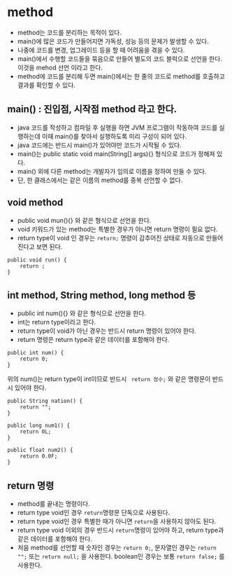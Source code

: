 # method
* method는 코드를 분리하는 목적이 있다.
* main()에 많은 코드가 만들어지면 가독성, 성능 등의 문제가 발생할 수 있다.
* 나중에 코드를 변경, 업그레이드 등을 할 때 어려움을 겪을 수 있다.
* main()에서 수행할 코드들을 묶음으로 만들어 별도의 코드 블럭으로 선언을 한다. 이것을 mehod 선언 이라고 한다.
* method에 코드를 분리해 두면 main()에서는 한 줄의 코드로 method를 호출하고 결과를 확인할 수 있다.

## main() : 진입점, 시작점 method 라고 한다.
* java 코드를 작성하고 컴파일 후 실행을 하면 JVM 프로그램이 작동하여 코드를 실행하는데 이때 main()를 찾아서 실행하도록 미리 구성이 되어 있다.
* java 코드에는 반드시 main()가 있어야만 코드가 시작될 수 있다.
* main()는 public static void main(String[] args){} 형식으로 코드가 정해져 있다.
* main() 외에 다른 method는 개발자가 임의로 이름을 정하여 만들 수 있다.
* 단, 한 클래스에서는 같은 이름의 method를 중복 선언할 수 없다.

## void method 
* public void mun(){} 와 같은 형식으로 선언을 한다.
* void 키워드가 있는 method는 특별한 경우가 아니면 return 명령이 필요 없다.
* return type이 void 인 경우는 ```return;``` 명령이 감추어진 상태로 자동으로 만들어진다고 보면 된다.
```
public void run() {
	return ;
}
```

## int method, String method, long method 등
* public int num(){} 와 같은 형식으로 선언을 한다.
* int는 return type이라고 한다.
* return type이 void가 아닌 경우는 반드시 return 명령이 있어야 한다.
* return 명령은 return type과 같은 데이터를 포함해야 한다.
```
public int num() {
	return 0;
}
```
위의 num()는 return type이 int이므로 반드시 ``` return 정수;``` 와 같은 명령문이 반드시 있어야 한다.
```
public String nation() {
	return "";
}
```
```
public long num1() {
	return 0L;
}
```
```
public float num2() {
	return 0.0F;
}
```

## return 명령
* method를 끝내는 명령이다.
* return type void인 경우 ```return```명령문 단독으로 사용된다.
* return type void인 경우 특별한 때가 아니면 ```return```을 사용하지 않아도 된다.
* return type void 이외의 경우 반드시 ```return```명령이 있어야 하고, return type과 같은 데이터를 포함해야 한다.
* 처음 method를 선언할 때 숫자인 경우는 ```return 0;```, 문자열인 경우는 ```return "";``` 또는 ```return null;``` 을 사용한다. boolean인 경우는 보통 ```return false;``` 를 사용한다.